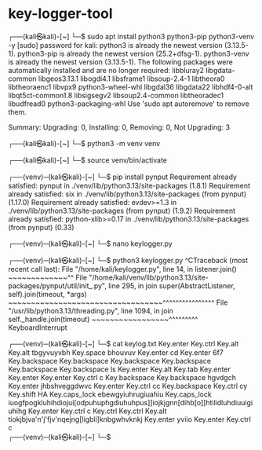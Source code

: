 # key-logger-tool
┌──(kali㉿kali)-[~]
└─$ sudo apt install python3 python3-pip python3-venv -y
[sudo] password for kali: 
python3 is already the newest version (3.13.5-1).
python3-pip is already the newest version (25.2+dfsg-1).
python3-venv is already the newest version (3.13.5-1).
The following packages were automatically installed and are no longer required:
  libbluray2  libgdata-common  libgeos3.13.1  libogdi4.1          libsframe1   libsoup-2.4-1      libtheora0     libtheoraenc1  libvpx9                python3-wheel-whl
  libgdal36   libgdata22       libhdf4-0-alt  libqt5ct-common1.8  libsigsegv2  libsoup2.4-common  libtheoradec1  libudfread0    python3-packaging-whl
Use 'sudo apt autoremove' to remove them.

Summary:
  Upgrading: 0, Installing: 0, Removing: 0, Not Upgrading: 3
                                                                                                                                                                                                                                            
┌──(kali㉿kali)-[~]
└─$ python3 -m venv venv
                                                                                                                                                                                                                                            
┌──(kali㉿kali)-[~]
└─$ source venv/bin/activate
                                                                                                                                                                                                                                            
┌──(venv)─(kali㉿kali)-[~]
└─$ pip install pynput
Requirement already satisfied: pynput in ./venv/lib/python3.13/site-packages (1.8.1)
Requirement already satisfied: six in ./venv/lib/python3.13/site-packages (from pynput) (1.17.0)
Requirement already satisfied: evdev>=1.3 in ./venv/lib/python3.13/site-packages (from pynput) (1.9.2)
Requirement already satisfied: python-xlib>=0.17 in ./venv/lib/python3.13/site-packages (from pynput) (0.33)
                                                                                                                                                                                                                                            
┌──(venv)─(kali㉿kali)-[~]
└─$ nano keylogger.py
                                                                                                                                                                                                                                            
┌──(venv)─(kali㉿kali)-[~]
└─$ python3 keylogger.py
^CTraceback (most recent call last):
  File "/home/kali/keylogger.py", line 14, in <module>
    listener.join()
    ~~~~~~~~~~~~~^^
  File "/home/kali/venv/lib/python3.13/site-packages/pynput/util/init_.py", line 295, in join
    super(AbstractListener, self).join(timeout, *args)
    ~~~~~~~~~~~~~~~~~~~~~~~~~~~~~~~~~~^^^^^^^^^^^^^^^^
  File "/usr/lib/python3.13/threading.py", line 1094, in join
    self._handle.join(timeout)
    ~~~~~~~~~~~~~~~~~^^^^^^^^^
KeyboardInterrupt

                                                                                                                                                                                                                                            
┌──(venv)─(kali㉿kali)-[~]
└─$ cat keylog.txt
 Key.enter  Key.ctrl  Key.alt  Key.alt tbgyvuyvbh Key.space bhouvuv Key.enter cd Key.enter 6f7 Key.backspace  Key.backspace  Key.backspace  Key.backspace  Key.backspace  Key.backspace ls Key.enter  Key.alt  Key.tab  Key.enter  Key.enter  Key.enter  Key.ctrl c Key.backspace  Key.backspace hgvdgch Key.enter jhbshveggdwvc Key.enter  Key.ctrl cc Key.backspace  Key.ctrl cy Key.shift HA Key.caps_lock ebewgyiuhrugiuahiu Key.caps_lock iuogfpogkluhihdiojui[odpuhuphgdiuhuhpus]]iojkjgnn[dihb[o]]htilidluhdiuuigiuhihg Key.enter  Key.ctrl c Key.ctrl  Key.ctrl  Key.alt tiokjbjva'n'j'fjv'nqejng[ligbli]knbgwhvknkj Key.enter yviio Key.enter  Key.ctrl c                                                                                                                                                                                                                                            
┌──(venv)─(kali㉿kali)-[~]
└─$
